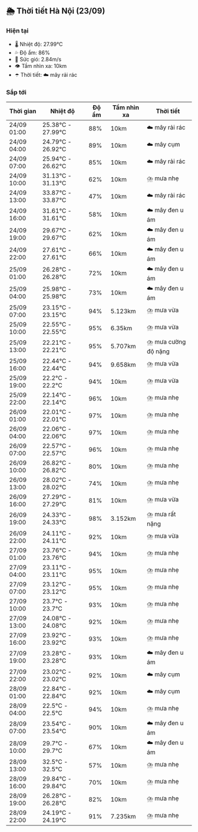 ## 🌦️ Thời tiết Hà Nội (23/09)

### Hiện tại

- 🌡️ Nhiệt độ: 27.99℃
- 💦 Độ ẩm: 86%
- 💨 Sức gió: 2.84m/s
- 👁️ Tầm nhìn xa: 10km
- ☂️ Thời tiết: ☁️ mây rải rác

### Sắp tới

| Thời gian | Nhiệt độ | Độ ẩm | Tầm nhìn xa | Thời tiết |
| --- | --- | --- | --- | --- |
| 24/09 01:00 | 25.38℃ - 27.99℃ | 88% | 10km | ☁️ mây rải rác |
| 24/09 04:00 | 24.79℃ - 26.92℃ | 89% | 10km | ☁️ mây cụm |
| 24/09 07:00 | 25.94℃ - 26.62℃ | 85% | 10km | ☁️ mây rải rác |
| 24/09 10:00 | 31.13℃ - 31.13℃ | 62% | 10km | ⛈️ mưa nhẹ |
| 24/09 13:00 | 33.87℃ - 33.87℃ | 47% | 10km | ☁️ mây rải rác |
| 24/09 16:00 | 31.61℃ - 31.61℃ | 58% | 10km | ☁️ mây đen u ám |
| 24/09 19:00 | 29.67℃ - 29.67℃ | 62% | 10km | ☁️ mây đen u ám |
| 24/09 22:00 | 27.61℃ - 27.61℃ | 66% | 10km | ☁️ mây đen u ám |
| 25/09 01:00 | 26.28℃ - 26.28℃ | 72% | 10km | ☁️ mây đen u ám |
| 25/09 04:00 | 25.98℃ - 25.98℃ | 73% | 10km | ☁️ mây đen u ám |
| 25/09 07:00 | 23.15℃ - 23.15℃ | 94% | 5.123km | ⛈️ mưa vừa |
| 25/09 10:00 | 22.55℃ - 22.55℃ | 95% | 6.35km | ⛈️ mưa vừa |
| 25/09 13:00 | 22.21℃ - 22.21℃ | 95% | 5.707km | ⛈️ mưa cường độ nặng |
| 25/09 16:00 | 22.44℃ - 22.44℃ | 94% | 9.658km | ⛈️ mưa vừa |
| 25/09 19:00 | 22.2℃ - 22.2℃ | 94% | 10km | ⛈️ mưa vừa |
| 25/09 22:00 | 22.14℃ - 22.14℃ | 96% | 10km | ⛈️ mưa nhẹ |
| 26/09 01:00 | 22.01℃ - 22.01℃ | 97% | 10km | ⛈️ mưa nhẹ |
| 26/09 04:00 | 22.06℃ - 22.06℃ | 97% | 10km | ⛈️ mưa nhẹ |
| 26/09 07:00 | 22.57℃ - 22.57℃ | 96% | 10km | ⛈️ mưa nhẹ |
| 26/09 10:00 | 26.82℃ - 26.82℃ | 80% | 10km | ⛈️ mưa nhẹ |
| 26/09 13:00 | 28.02℃ - 28.02℃ | 74% | 10km | ⛈️ mưa nhẹ |
| 26/09 16:00 | 27.29℃ - 27.29℃ | 81% | 10km | ⛈️ mưa vừa |
| 26/09 19:00 | 24.33℃ - 24.33℃ | 98% | 3.152km | ⛈️ mưa rất nặng |
| 26/09 22:00 | 24.11℃ - 24.11℃ | 92% | 10km | ⛈️ mưa vừa |
| 27/09 01:00 | 23.76℃ - 23.76℃ | 94% | 10km | ⛈️ mưa nhẹ |
| 27/09 04:00 | 23.11℃ - 23.11℃ | 95% | 10km | ⛈️ mưa nhẹ |
| 27/09 07:00 | 23.12℃ - 23.12℃ | 95% | 10km | ⛈️ mưa nhẹ |
| 27/09 10:00 | 23.7℃ - 23.7℃ | 93% | 10km | ⛈️ mưa nhẹ |
| 27/09 13:00 | 24.08℃ - 24.08℃ | 92% | 10km | ⛈️ mưa nhẹ |
| 27/09 16:00 | 23.92℃ - 23.92℃ | 93% | 10km | ⛈️ mưa nhẹ |
| 27/09 19:00 | 23.28℃ - 23.28℃ | 93% | 10km | ☁️ mây đen u ám |
| 27/09 22:00 | 23.02℃ - 23.02℃ | 92% | 10km | ☁️ mây cụm |
| 28/09 01:00 | 22.84℃ - 22.84℃ | 92% | 10km | ☁️ mây cụm |
| 28/09 04:00 | 22.5℃ - 22.5℃ | 94% | 10km | ⛈️ mưa nhẹ |
| 28/09 07:00 | 23.54℃ - 23.54℃ | 90% | 10km | ☁️ mây đen u ám |
| 28/09 10:00 | 29.7℃ - 29.7℃ | 67% | 10km | ☁️ mây đen u ám |
| 28/09 13:00 | 32.5℃ - 32.5℃ | 57% | 10km | ⛈️ mưa nhẹ |
| 28/09 16:00 | 29.84℃ - 29.84℃ | 70% | 10km | ⛈️ mưa nhẹ |
| 28/09 19:00 | 26.28℃ - 26.28℃ | 82% | 10km | ⛈️ mưa nhẹ |
| 28/09 22:00 | 24.19℃ - 24.19℃ | 91% | 7.235km | ⛈️ mưa nhẹ |
